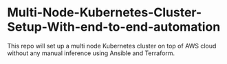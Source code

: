 # Multi-Node-Kubernetes-Cluster-Setup-With-end-to-end-automation
This repo will set up a multi node Kubernetes cluster on top of AWS cloud without any manual inference using Ansible and Terraform.
